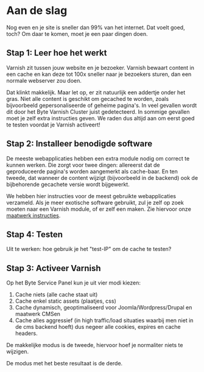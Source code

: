 # Aan de slag

Nog even en je site is sneller dan 99% van het internet. Dat voelt goed, toch? Om daar te komen, moet je een paar dingen doen. 

## Stap 1: Leer hoe het werkt

Varnish zit tussen jouw website en je bezoeker. Varnish bewaart content in een cache en kan deze tot 100x sneller naar je bezoekers sturen, dan een normale webserver zou doen.

Dat klinkt makkelijk. Maar let op, er zit natuurlijk een addertje onder het gras. Niet alle content is geschikt om gecached te worden, zoals bijvoorbeeld gepersonaliseerde of geheime pagina's. In veel gevallen wordt dit door het Byte Varnish Cluster juist gedetecteerd. In sommige gevallen moet je zelf extra instructies geven. We raden dus altijd aan om eerst goed te testen voordat je Varnish activeert!

## Stap 2: Installeer benodigde software

De meeste webapplicaties hebben een extra module nodig om correct te kunnen werken. Die zorgt voor twee dingen: allereerst dat de geproduceerde pagina's worden aangemerkt als cache-baar. En ten tweede, dat wanneer de content wijzigt (bijvoorbeeld in de backend) ook de bijbehorende gecachete versie wordt bijgewerkt.

We hebben hier instructies voor de meest gebruikte webapplicaties verzameld. Als je meer exotische software gebruikt, zul je zelf op zoek moeten naar een Varnish module, of er zelf een maken. Zie hiervoor onze [maatwerk instructies](custom.md).

## Stap 4: Testen

Uit te werken: hoe gebruik je het "test-IP" om de cache te testen?

## Stap 3: Activeer Varnish

Op het Byte Service Panel kun je uit vier modi kiezen:

1. Cache niets (alle cache staat uit)
1. Cache enkel static assets (plaatjes, css)
1. Cache dynamisch, geoptimaliseerd voor Joomla/Wordpress/Drupal en maatwerk CMSen
1. Cache alles aggressief (in high traffic/load situaties waarbij men niet in de cms backend hoeft) dus negeer alle cookies, expires en cache headers.

De makkelijke modus is de tweede, hiervoor hoef je normaliter niets te wijzigen.

De modus met het beste resultaat is de derde.

 
